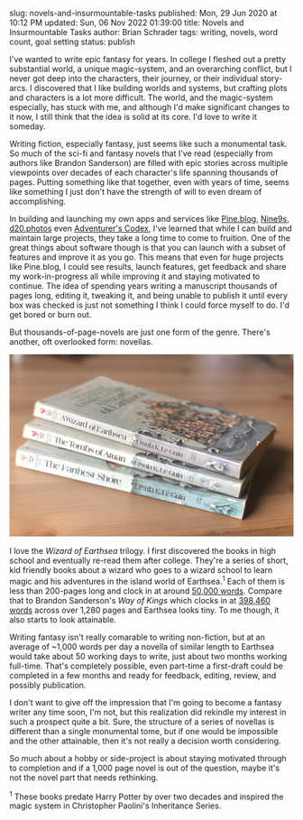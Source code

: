 slug: novels-and-insurmountable-tasks
published: Mon, 29 Jun 2020 at 10:12 PM
updated: Sun, 06 Nov 2022 01:39:00 
title: Novels and Insurmountable Tasks
author: Brian Schrader
tags: writing, novels, word count, goal setting
status: publish

I've wanted to write epic fantasy for years. In college I fleshed out a pretty substantial world, a unique magic-system, and an overarching conflict, but I never got deep into the characters, their journey, or their individual story-arcs. I discovered that I like building worlds and systems, but crafting plots and characters is a lot more difficult. The world, and the magic-system especially, has stuck with me, and although I'd make significant changes to it now, I still think that the idea is solid at its core. I'd love to write it someday.

Writing fiction, especially fantasy, just seems like such a monumental task. So much of the sci-fi and fantasy novels that I've read (especially from authors like Brandon Sanderson) are filled with epic stories across multiple viewpoints over decades of each character's life spanning thousands of pages. Putting something like that together, even with years of time, seems like something I just don't have the strength of will to even dream of accomplishing.

In building and launching my own apps and services like [Pine.blog][pine], [Nine9s][99s], [d20.photos][d20] even [Adventurer's Codex][ac], I've learned that while I can build and maintain large projects, they take a long time to come to fruition. One of the great things about software though is that you can launch with a subset of features and improve it as you go. This means that even for huge projects like Pine.blog, I could see results, launch features, get feedback and share my work-in-progress all while improving it and staying motivated to continue. The idea of spending years writing a manuscript thousands of pages long, editing it, tweaking it, and being unable to publish it until every box was checked is just not something I think I could force myself to do. I'd get bored or burn out.

But thousands-of-page-novels are just one form of the genre. There's another, oft overlooked form: novellas.

<img
    class="image-center"
    alt="The Wizard of Earthsea Trilogy"
    src="/images/blog/earthsea-stack.jpg"
/>

I love the *Wizard of Earthsea* trilogy. I first discovered the books in high school and eventually re-read them after college. They're a series of short, kid friendly books about a wizard who goes to a wizard school to learn magic and his adventures in the island world of Earthsea.<sup>1</sup> Each of them is less than 200-pages long and clock in at around [50,000 words][2]. Compare that to Brandon Sanderson's *Way of Kings* which clocks in at [398,460 words][1] across over 1,280 pages and Earthsea looks tiny. To me though, it also starts to look attainable.

Writing fantasy isn't really comarable to writing non-fiction, but at an average of ~1,000 words per day a novella of similar length to Earthsea would take about 50 working days to write, just about two months working full-time. That's completely possible, even part-time a first-draft could be completed in a few months and ready for feedback, editing, review, and possibly publication.

I don't want to give off the impression that I'm going to become a fantasy writer any time soon, I'm not, but this realization did rekindle my interest in such a prospect quite a bit. Sure, the structure of a series of novellas is different than a single monumental tome, but if one would be impossible and the other attainable, then it's not really a decision worth considering.

So much about a hobby or side-project is about staying motivated through to completion and if a 1,000 page novel is out of the question, maybe it's not the novel part that needs rethinking.


<div class="footnote">
<sup>1</sup> These books predate Harry Potter by over two decades and inspired the magic system in Christopher Paolini's Inheritance Series.
</div>


[1]: https://www.readinglength.com/book/isbn-0765365278
[2]: https://blog.fostergrant.co.uk/2017/08/03/word-counts-popular-books-world/
[ac]: https://adventurerscodex.com
[pine]: https://pine.blog
[99s]: https://nine9s.cloud
[d20]: https://d20.photos
